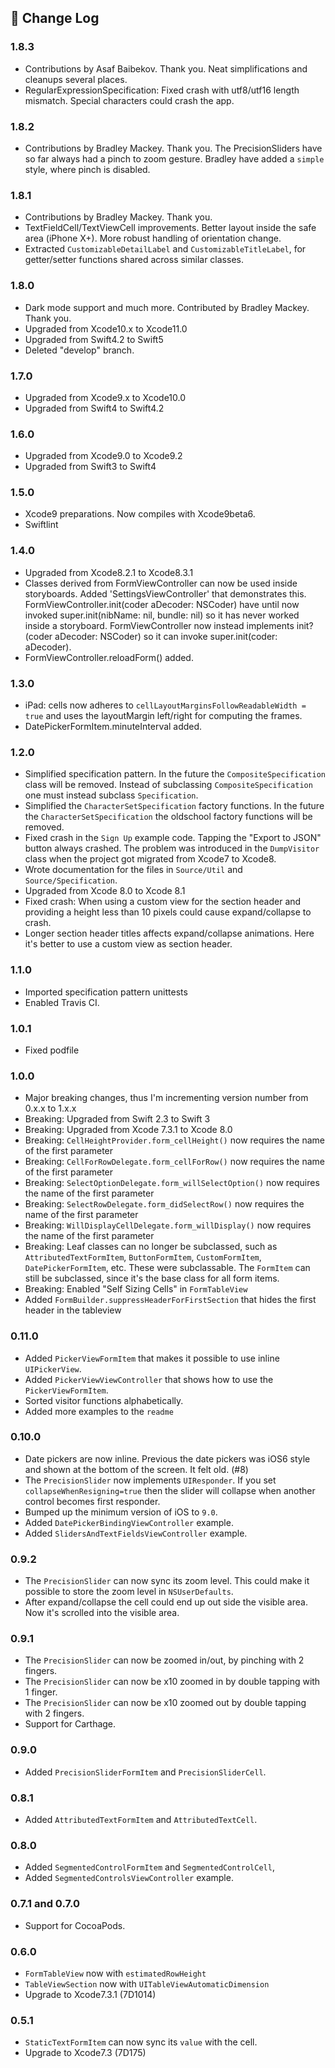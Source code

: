 ## 📄 Change Log

### 1.8.3

 * Contributions by Asaf Baibekov. Thank you.
   Neat simplifications and cleanups several places.
 * RegularExpressionSpecification: Fixed crash with utf8/utf16 length mismatch. Special characters could crash the app.

### 1.8.2

 * Contributions by Bradley Mackey. Thank you.
   The PrecisionSliders have so far always had a pinch to zoom gesture.
   Bradley have added a `simple` style, where pinch is disabled.

### 1.8.1

 * Contributions by Bradley Mackey. Thank you.
 * TextFieldCell/TextViewCell improvements.
   Better layout inside the safe area (iPhone X+).
   More robust handling of orientation change.
 * Extracted `CustomizableDetailLabel` and `CustomizableTitleLabel`,
   for getter/setter functions shared across similar classes.


### 1.8.0

 * Dark mode support and much more. Contributed by Bradley Mackey. Thank you.
 * Upgraded from Xcode10.x to Xcode11.0
 * Upgraded from Swift4.2 to Swift5
 * Deleted "develop" branch.

### 1.7.0

 * Upgraded from Xcode9.x to Xcode10.0
 * Upgraded from Swift4 to Swift4.2

### 1.6.0

 * Upgraded from Xcode9.0 to Xcode9.2
 * Upgraded from Swift3 to Swift4

### 1.5.0

 * Xcode9 preparations. Now compiles with Xcode9beta6.
 * Swiftlint

### 1.4.0

 * Upgraded from Xcode8.2.1 to Xcode8.3.1
 * Classes derived from FormViewController can now be used inside storyboards. Added 'SettingsViewController' that demonstrates this.
   FormViewController.init(coder aDecoder: NSCoder) have until now invoked super.init(nibName: nil, bundle: nil) so it has never worked inside a storyboard.
   FormViewController now instead implements init?(coder aDecoder: NSCoder) so it can invoke super.init(coder: aDecoder).
 * FormViewController.reloadForm() added.

### 1.3.0

 * iPad: cells now adheres to `cellLayoutMarginsFollowReadableWidth = true` and uses the layoutMargin left/right for computing the frames.
 * DatePickerFormItem.minuteInterval added.

### 1.2.0

 * Simplified specification pattern. In the future the `CompositeSpecification` class will be removed. Instead of subclassing `CompositeSpecification` one must instead subclass `Specification`.
 * Simplified the `CharacterSetSpecification` factory functions. In the future the `CharacterSetSpecification` the oldschool factory functions will be removed.
 * Fixed crash in the `Sign Up` example code. Tapping the "Export to JSON" button always crashed. The problem was introduced in the `DumpVisitor` class when the project got migrated from Xcode7 to Xcode8.
 * Wrote documentation for the files in `Source/Util` and `Source/Specification`. 
 * Upgraded from Xcode 8.0 to Xcode 8.1
 * Fixed crash: When using a custom view for the section header and providing a height less than 10 pixels could cause expand/collapse to crash.  
 * Longer section header titles affects expand/collapse animations. Here it's better to use a custom view as section header.

### 1.1.0

 * Imported specification pattern unittests
 * Enabled Travis CI.

### 1.0.1

 * Fixed podfile

### 1.0.0

 * Major breaking changes, thus I'm incrementing version number from 0.x.x to 1.x.x
 * Breaking: Upgraded from Swift 2.3 to Swift 3
 * Breaking: Upgraded from Xcode 7.3.1 to Xcode 8.0
 * Breaking: `CellHeightProvider.form_cellHeight()` now requires the name of the first parameter
 * Breaking: `CellForRowDelegate.form_cellForRow()` now requires the name of the first parameter
 * Breaking: `SelectOptionDelegate.form_willSelectOption()` now requires the name of the first parameter
 * Breaking: `SelectRowDelegate.form_didSelectRow()` now requires the name of the first parameter
 * Breaking: `WillDisplayCellDelegate.form_willDisplay()` now requires the name of the first parameter
 * Breaking: Leaf classes can no longer be subclassed, such as `AttributedTextFormItem`, `ButtonFormItem`, `CustomFormItem`, `DatePickerFormItem`, etc. These were subclassable. The `FormItem` can still be subclassed, since it's the base class for all form items.
 * Breaking: Enabled "Self Sizing Cells" in `FormTableView`
 * Added `FormBuilder.suppressHeaderForFirstSection` that hides the first header in the tableview

### 0.11.0

 * Added `PickerViewFormItem` that makes it possible to use inline `UIPickerView`.
 * Added `PickerViewViewController` that shows how to use the `PickerViewFormItem`.
 * Sorted visitor functions alphabetically.
 * Added more examples to the `readme`

### 0.10.0

 * Date pickers are now inline. Previous the date pickers was iOS6 style and shown at the bottom of the screen. It felt old. (#8)
 * The `PrecisionSlider` now implements `UIResponder`. If you set `collapseWhenResigning=true` then the slider will collapse when another control becomes first responder. 
 * Bumped up the minimum version of iOS to `9.0`.
 * Added `DatePickerBindingViewController` example.
 * Added `SlidersAndTextFieldsViewController` example.

### 0.9.2

 * The `PrecisionSlider` can now sync its zoom level. This could make it possible to store the zoom level in `NSUserDefaults`.
 * After expand/collapse the cell could end up out side the visible area. Now it's scrolled into the visible area.
 
### 0.9.1

 * The `PrecisionSlider` can now be zoomed in/out, by pinching with 2 fingers.
 * The `PrecisionSlider` can now be x10 zoomed in by double tapping with 1 finger.
 * The `PrecisionSlider` can now be x10 zoomed out by double tapping with 2 fingers.
 * Support for Carthage.

### 0.9.0

 * Added `PrecisionSliderFormItem` and `PrecisionSliderCell`.
 
### 0.8.1

 * Added `AttributedTextFormItem` and `AttributedTextCell`.
 
### 0.8.0

 * Added `SegmentedControlFormItem` and `SegmentedControlCell`, 
 * Added `SegmentedControlsViewController` example.
 
### 0.7.1 and 0.7.0

 * Support for CocoaPods.

### 0.6.0

 * `FormTableView` now with `estimatedRowHeight`
 * `TableViewSection` now with `UITableViewAutomaticDimension`
 * Upgrade to Xcode7.3.1 (7D1014)
 
### 0.5.1

 * `StaticTextFormItem` can now sync its `value` with the cell.
 * Upgrade to Xcode7.3 (7D175)
